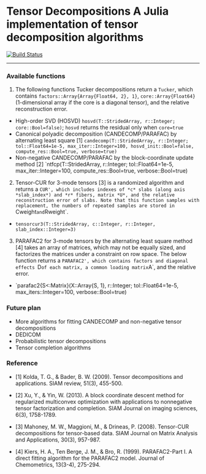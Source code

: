 # Tensor Decompositions A Julia implementation of tensor decomposition algorithms 

[![Build Status](https://travis-ci.org/yunjhongwu/TensorDecompositions.svg?branch=master)](https://travis-ci.org/yunjhongwu/TensorDecompositions) 

------- 

### Available functions 

1. The following functions Tucker decompositions return a `Tucker`, which contains `factors::Array{Array{Float64, 2}, 1}`, `core::Array{Float64}` (1-dimensional array if the core is a diagonal tensor), and the relative reconstruction error.  

- High-order SVD (HOSVD) `hosvd(T::StridedArray, r::Integer; core::Bool=false)`; `hosvd` returns the residual only when `core=true` 
- Canonical polyadic decomposition (CANDECOMP/PARAFAC) by alternating least square [1] `candecomp(T::StridedArray, r::Integer; tol::Float64=1e-5, max_iter::Integer=100, hosvd_init::Bool=false, compute_res::Bool=true, verbose=true)`
- Non-negative CANDECOMP/PARAFAC by the block-coordinate update method [2] `ntfcp(T::StridedArray, r::Integer; tol::Float64=1e-5, max_iter::Integer=100, compute_res::Bool=true, verbose::Bool=true)

2. Tensor-CUR for 3-mode tensors [3] is a randomized algorithm and returns a `CUR', which includes indexes of *c* slabs (along axis *slab_index*) and *r* fibers, matrix *U*, and the relative reconstruction error of slabs. Note that this function samples with replacement, the numbers of repeated samples are stored in `Cweight` and `Rweight`.

- `tensorcur3(T::StridedArray, c::Integer, r::Integer, slab_index::Integer=3)`

3. PARAFAC2 for 3-mode tensors by the alternating least square method [4] takes an array of matrices, which may not be equally sized, and factorizes the matrices under a constraint on row space. The below function returns a `PARAFAC2', which contains factors and diagonal effects `D` of each matrix, a common loading matrix `A`, and the relative error.

- `parafac2{S<:Matrix}(X::Array{S, 1}, r::Integer; tol::Float64=1e-5, max_iters::Integer=100, verbose::Bool=true)

### Future plan

- More algorithms for fitting CANDECOMP and non-negative tensor decompositions
- DEDICOM
- Probabilistic tensor decompositions
- Tensor completion algorithms

### Reference

 - [1] Kolda, T. G., & Bader, B. W. (2009). Tensor decompositions and applications. SIAM review, 51(3), 455-500.

 - [2] Xu, Y., & Yin, W. (2013). A block coordinate descent method for regularized multiconvex optimization with applications to nonnegative tensor factorization and completion. SIAM Journal on imaging sciences, 6(3), 1758-1789.

 - [3] Mahoney, M. W., Maggioni, M., & Drineas, P. (2008). Tensor-CUR decompositions for tensor-based data. SIAM Journal on Matrix Analysis and Applications, 30(3), 957-987.

 - [4] Kiers, H. A., Ten Berge, J. M., & Bro, R. (1999). PARAFAC2-Part I. A direct fitting algorithm for the PARAFAC2 model. Journal of Chemometrics, 13(3-4), 275-294.
